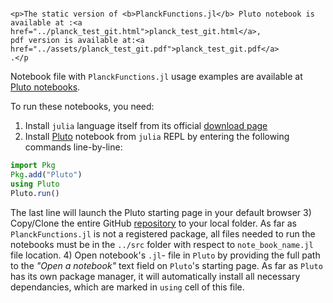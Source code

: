 ```@raw html

<p>The static version of <b>PlanckFunctions.jl</b> Pluto notebook is available at :<a href="../planck_test_git.html">planck_test_git.html</a>,
pdf version is available at:<a href="../assets/planck_test_git.pdf">planck_test_git.pdf</a>
.</p
```


Notebook file with `PlanckFunctions.jl` usage examples are available at [Pluto notebooks](https://github.com/Manarom/BandPyrometry.jl/blob/main/notebooks).

To run these notebooks, you need:
1) Install `julia` language itself from its official [download page](https://julialang.org/downloads) 
2) Install [Pluto](https://plutojl.org/) notebook from `julia` REPL by entering the following commands line-by-line:
```julia
import Pkg
Pkg.add("Pluto")
using Pluto
Pluto.run()
```
The last line will launch the Pluto starting page in your default browser 
3) Copy/Clone the entire GitHub [repository](https://github.com/Manarom/PlanckFunctions.jl.git) to your local folder. As far as `PlanckFunctions.jl` is not a registered package, all files needed to run the notebooks must be in the `../src` folder with respect to  `note_book_name.jl` file location.
4) Open notebook's `.jl`- file in `Pluto` by providing the full path to the *"Open a notebook"* text field on `Pluto`'s starting page. As far as `Pluto` has its own package manager, it will automatically install all necessary dependancies, which are marked in `using` cell of this file. 
